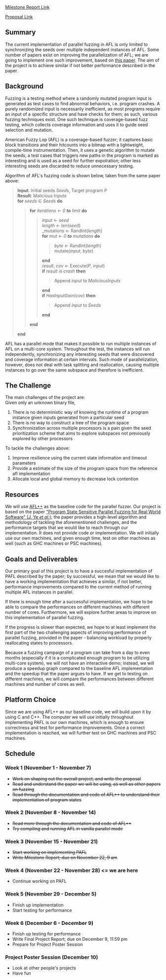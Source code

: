 
[Milestone Report Link](milestone_report.pdf)

[Proposal Link](PROPOSAL.md)

## Summary

The current implementation of parallel fuzzing in AFL is only limited to synchronizing the seeds over multiple independent instances of AFL. Some number of papers exist on improving the parallelization of AFL; we are going to implement one such improvement, based on [this paper](https://ieeexplore.ieee.org/stamp/stamp.jsp?tp=&arnumber=8668503). The aim of the project is to achieve similar if not better performance described in the paper.

## Background

Fuzzing is a testing method where a randomly mutated program input is generated as test cases to find abnormal behaviors, i.e. program crashes. A purely randomized input is necessarily inefficient, as most programs require an input of a specific structure and have checks for them; as such, various fuzzing techniques exist. One such technique is coverage-based fuzz testing, which collects coverage information and uses it to guide seed selection and mutation.

American Fuzzy Lop (AFL) is a coverage-based fuzzer; it captures basic block transitions and their hitcounts into a bitmap with a lightweight, compile-time instrumentation. Then, it uses a genetic algorithm to mutate the seeds; a test cases that triggers new paths in the program is marked as interesting and is used as a seed for further expolration; other less interesting seeds are discarded to reduce unnecessary testing.

Algorithm of AFL's fuzzing code is shown below, taken from the same paper above:

> __Input__: Initial seeds _Seeds_, Target program _P_  
> __Result__: Malicious Inputs  
> __for__ _seeds_ ∈ _Seeds_ __do__  
>> __for__ _iterations_ ← _0_ ___to___ _limit_ __do__  
>>> _input_ ← _seed_  
>>> _length_ ← len(_seed_)  
>>> _mutations ← RandInt(_length_)  
>>> __for__ _mut_ ← _0_ ___to___ _mutations_ __do__  
>>>> _byte_ ← RandInt(_length_)  
>>>> mutate(_input_, _byte_)  
>>>
>>> __end__  
>>> _result_, _cov_ ← Execute(_P_, _input_)  
>>> __if__ _result is crash_ __then__  
>>>> Append _input_ to _MaliciousInputs_
>>>
>>> __end__  
>>> __if__ _HasInputGain_(_cov_) __then__
>>>> Append _input_ to _Seeds_
>>>
>>> __end__  
>>
>> __end__  
>
> __end__

AFL has a parallel mode that makes it possible to run multiple instances of AFL on a multi-core system. Throughout the test, the instances will run independently, synchronizing any interesting seeds that were discovered and coverage information at certain intervals. Such mode of parallelization, however, does not deal with task splitting and reallocation, causing multiple instances to go over the same subspace and therefore is inefficient.

## The Challenge

The main challenges of the project are: \
Given only an unknown binary file,
1. There is no deterministic way of knowing the runtime of a program instance given inputs generated from a particular seed
2. There is no way to construct a tree of the program space
3. Synchronization across multiple processors is a pain given the seed prioritization scheme that aims to explore subspaces not previously explored by other processors

To tackle the challenges above: 
1. Improve resilience using the current state information and timeout parameters
2. Provide a estimate of the size of the program space from the reference afl implementation
3. Allocate local and global memory to decrease lock contention

## Resources

We will use [AFL++](https://github.com/AFLplusplus/AFLplusplus) as the baseline code for the parallel fuzzer. Our project is based on the paper ["Program State Sensitive Parallel Fuzzing for Real World Software"  (J. Ye _et al._)](https://ieeexplore.ieee.org/stamp/stamp.jsp?tp=&arnumber=8668503); the paper provides a high-level algorithm and methodology of tackling the aforementioned challenges, and the performance targets that we would like to reach through our implementation. It does not provide code or implementation. We will initially use our own machines, and given enough time, test on other machines as well (such as GHC machines or PSC machines).

## Goals and Deliverables

Our primary goal of this project is to have a succesful implementation of PAFL described by the paper; by successful, we mean that we would like to have a working implementation that achieves a similar, if not better, performance improvements compared to the current method of running multiple AFL instances in parallel.

If there is enough time after a successful implementation, we hope to be able to compare the performances on different machines with different number of cores. Furthermore, we will explore further areas to improve on this implementation of parallel fuzzing.

If the progress is slower than expected, we hope to at least implement the first part of the two challenging aspects of improving performance of parallel fuzzing, provided in the paper - balancing workload by properly reallocating states to processors.

Because a fuzzing campaign of a program can take from a day to even months (especially if it is a complicated enough program to be utilizing multi-core system), we will not have an interactive demo; instead, we will produce a speedup graph compared to the baseline AFL implementation and the speedup that the paper argues to have. If we get to testing on different machines, we will compare the performances between different machines and number of cores as well.

## Platform Choice

Since we are using AFL++ as our baseline code, we will build upon it by using C and C++. The computer we will use initially throughout implementing PAFL is our own machines, which is enough to ensure correctness and test for performance improvements. Once a correct implementation is reached, we will further test on GHC machines and PSC machines.

## Schedule

### Week 1 (November 1 - November 7)

- ~~Work on shaping out the overall project, and write the proposal~~
- ~~Read and understand the paper we will be using, as well as other papers on fuzzing~~
- ~~Read through the documentation and code of AFL++ to understand their implementation of program states~~

### Week 2 (November 8 - November 14)

- ~~Read more through the documentation and code of AFL++~~
- ~~Try compiling and running AFL in vanilla parallel mode~~

### Week 3 (November 15 - November 21)

- ~~Start working on implementing PAFL~~
- ~~Write Milestone Report; due on November 22, 9 am~~

### Week 4 (November 22 - November 28) <= we are here

- Continue working on PAFL

### Week 5 (November 29 - December 5)

- Finish up implementation
- Start testing for performance

### Week 6 (December 6 - December 9)

- Finish up testing for performance
- Write Final Project Report; due on December 9, 11:59 pm
- Prepare for Project Poster Session

### Project Poster Session (December 10)

- Look at other people's projects
- Have fun

